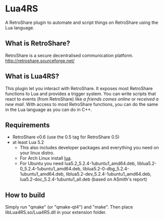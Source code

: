Lua4RS
======

A RetroShare plugin to automate and script things on RetroShare using the Lua language.

What is RetroShare?
-------------------
RetroShare is a secure decentralised communication platform.
http://retroshare.sourceforge.net/

What is Lua4RS?
---------------
This plugin let you interact with RetroShare. It exposes most RetroShare functions to Lua and provides a trigger system. You can write scripts that react to events (from RetroShare) like _a friends comes online_ or _received a new mail_. With access to most RetroShare functions, you can do the same in the Lua language as you can do in C++.

Requirements
------------
* RetroShare v0.6 (use the 0.5 tag for RetroShare 0.5)
* at least Lua 5.2
  * This also includes developer packages and everything you need on your linux distro. 
  * For Arch Linux install [lua](https://www.archlinux.org/packages/extra/x86_64/lua/). 
  * For Ubuntu you need lua5.2_5.2.4-1ubuntu1_amd64.deb, liblua5.2-0_5.2.4-1ubuntu1_amd64.deb, liblua5.2-0-dbg_5.2.4-1ubuntu1_amd64.deb, liblua5.2-dev_5.2.4-1ubuntu1_amd64.deb, 
lua5.2-doc_5.2.4-1ubuntu1_all.deb (based on ASmith's report)

How to build
------------
Simply run "qmake" (or "qmake-qt4") and "make". Then place libLua4RS.so/Lua4RS.dll in your extension folder.
